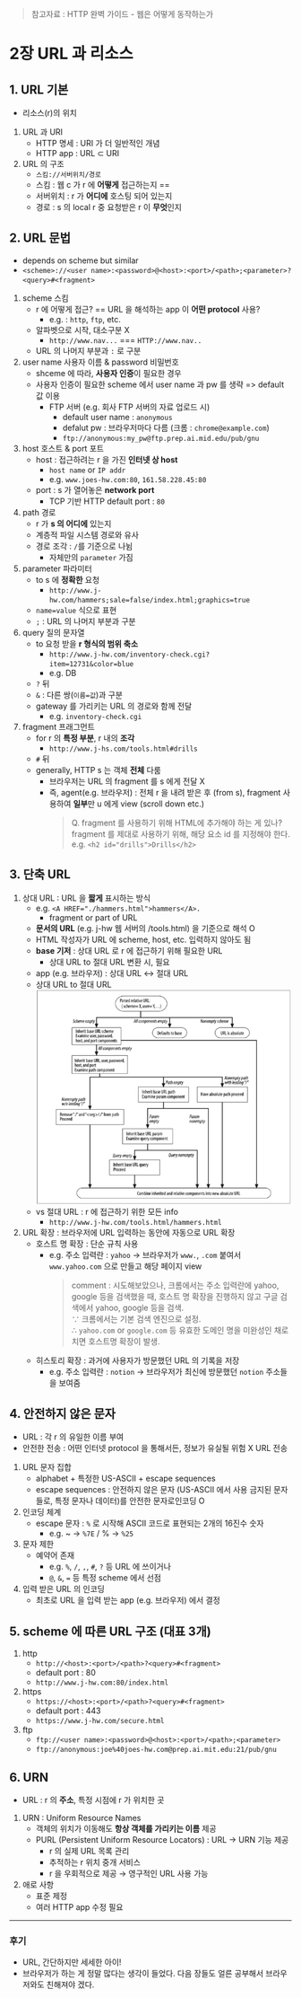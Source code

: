 > 참고자료 : HTTP 완벽 가이드 - 웹은 어떻게 동작하는가

# 2장 URL 과 리소스

## 1. URL 기본

- 리소스(r)의 위치

1. URL 과 URI
   - HTTP 명세 : URI 가 더 일반적인 개념
   - HTTP app : URL ⊂ URI
2. URL 의 구조
   - `스킴://서버위치/경로`
   - 스킴 : 웹 c 가 r 에 **어떻게** 접근하는지 ==
   - 서버위치 : r 가 **어디에** 호스팅 되어 있는지
   - 경로 : s 의 local r 중 요청받은 r 이 **무엇**인지

## 2. URL 문법

- depends on scheme but similar
- `<scheme>://<user name>:<password>@<host>:<port>/<path>;<parameter>?<query>#<fragment>`

1. scheme 스킴
   - r 에 어떻게 접근? == URL 을 해석하는 app 이 **어떤 protocol** 사용?
     - e.g. : `http`, `ftp`, etc.
   - 알파벳으로 시작, 대소구분 X
     - `http://www.nav...` === `HTTP://www.nav..`
   - URL 의 나머지 부분과 `:` 로 구분
2. user name 사용자 이름 & password 비밀번호
   - shceme 에 따라, **사용자 인증**이 필요한 경우
   - 사용자 인증이 필요한 scheme 에서 user name 과 pw 를 생략 => default 값 이용
     - FTP 서버 (e.g. 회사 FTP 서버의 자료 업로드 시)
       - default user name : `anonymous`
       - defalut pw : 브라우저마다 다름 (크롬 : `chrome@example.com`)
       - `ftp://anonymous:my_pw@ftp.prep.ai.mid.edu/pub/gnu`
3. host 호스트 & port 포트
   - host : 접근하려는 r 을 가진 **인터넷 상 host**
     - `host name` or `IP addr`
     - e.g. `www.joes-hw.com:80`, `161.58.228.45:80`
   - port : s 가 열어놓은 **network port**
     - TCP 기반 HTTP default port : `80`
4. path 경로
   - r 가 **s 의 어디에** 있는지
   - 계층적 파일 시스템 경로와 유사
   - 경로 조각 : `/`를 기준으로 나뉨
     - 자체만의 `parameter` 가짐
5. parameter 파라미터
   - to s 에 **정확한** 요청
     - `http://www.j-hw.com/hammers;sale=false/index.html;graphics=true`
   - `name=value` 식으로 표현
   - `;` : URL 의 나머지 부분과 구분
6. query 질의 문자열
   - to 요청 받을 **r 형식의 범위 축소**
     - `http://www.j-hw.com/inventory-check.cgi?item=12731&color=blue`
     - e.g. DB
   - `?` 뒤
   - `&` : 다른 쌍(`이름=값`)과 구분
   - gateway 를 가리키는 URL 의 경로와 함께 전달
     - e.g. `inventory-check.cgi`
7. fragment 프래그먼트
   - for r 의 **특정 부분**, r 내의 **조각**
     - `http://www.j-hs.com/tools.html#drills`
   - `#` 뒤
   - generally, HTTP s 는 객체 **전체** 다룸
     - 브라우저는 URL 의 fragment 를 s 에게 전달 X
     - 즉, agent(e.g. 브라우저) : 전체 r 을 내려 받은 후 (from s), fragment 사용하여 **일부**만 u 에게 view (scroll down etc.)
       > Q. fragment 를 사용하기 위해 HTML에 추가해야 하는 게 있나? <br> fragment 를 제대로 사용하기 위해, 해당 요소 id 를 지정해야 한다.<br>e.g. `<h2 id="drills">Drills</h2>`

## 3. 단축 URL

1. 상대 URL : URL 을 **짧게** 표시하는 방식
   - e.g. `<A HREF="./hammers.html">hammers</A>.`
     - fragment or part of URL
   - **문서의 URL** (e.g. j-hw 웹 서버의 /tools.html) 을 기준으로 해석 O
   - HTML 작성자가 URL 에 scheme, host, etc. 입력하지 않아도 됨
   - **base 기저** : 상대 URL 로 r 에 접근하기 위해 필요한 URL
     - 상대 URL to 절대 URL 변환 시, 필요
   - app (e.g. 브라우저) : 상대 URL ↔ 절대 URL
   - 상대 URL to 절대 URL
     ![RFC 1808](ny_converting_relative_to_abs_URL.png)
   - vs 절대 URL : r 에 접근하기 위한 모든 info
     - `http://www.j-hw.com/tools.html/hammers.html`
2. URL 확장 : 브라우저에 URL 입력하는 동안에 자동으로 URL 확장
   - 호스트 명 확장 : 단순 규칙 사용
     - e.g. 주소 입력란 : `yahoo` → 브라우저가 `www.`, `.com` 붙여서 `www.yahoo.com` 으로 만들고 해당 페이지 view
       > comment : 시도해보았으나, 크롬에서는 주소 입력란에 yahoo, google 등을 검색했을 때, 호스트 명 확장을 진행하지 않고 구글 검색에서 yahoo, google 등을 검색. <br> ∵ 크롬에서는 기본 검색 엔진으로 설정. <br> ∴ `yahoo.com` or `google.com` 등 유효한 도메인 명을 미완성인 채로 치면 호스트명 확장이 발생.
   - 히스토리 확장 : 과거에 사용자가 방문했던 URL 의 기록을 저장
     - e.g. 주소 입력란 : `notion` → 브라우저가 최신에 방문했던 `notion` 주소들을 보여줌

## 4. 안전하지 않은 문자

- URL : 각 r 의 유일한 이름 부여
- 안전한 전송 : 어떤 인터넷 protocol 을 통해서든, 정보가 유실될 위험 X URL 전송

1. URL 문자 집합
   - alphabet + 특정한 US-ASCII + escape sequences
   - escape sequences : 안전하지 않은 문자 (US-ASCII 에서 사용 금지된 문자들로, 특정 문자나 데이터)를 안전한 문자로인코딩 O
2. 인코딩 체계
   - escape 문자 : `%` 로 시작해 ASCII 코드로 표현되는 2개의 16진수 숫자
     - e.g. ~ → `%7E` / % → `%25`
3. 문자 제한
   - 예약어 존재
     - e.g. `%`, `/`, `,`, `#`, `?` 등 URL 에 쓰이거나
     - `@`, `&`, `=` 등 특정 scheme 에서 선점
4. 입력 받은 URL 의 인코딩
   - 최초로 URL 을 입력 받는 app (e.g. 브라우저) 에서 결정

## 5. scheme 에 따른 URL 구조 (대표 3개)

1. http
   - `http://<host>:<port>/<path>?<query>#<fragment>`
   - default port : 80
   - `http://www.j-hw.com:80/index.html`
2. https
   - `https://<host>:<port>/<path>?<query>#<fragment>`
   - default port : 443
   - `https://www.j-hw.com/secure.html`
3. ftp
   - `ftp://<user name>:<password>@<host>:<port>/<path>;<parameter>`
   - `ftp://anonymous:joe%40joes-hw.com@prep.ai.mit.edu:21/pub/gnu`

## 6. URN

- URL : r 의 **주소**, 특정 시점에 r 가 위치한 곳

1. URN : Uniform Resource Names
   - 객체의 위치가 이동해도 **항상 객체를 가리키는 이름** 제공
   - PURL (Persistent Uniform Resource Locators) : URL → URN 기능 제공
     - r 의 실제 URL 목록 관리
     - 추적하는 r 위치 중개 서비스
     - r 을 우회적으로 제공 → 영구적인 URL 사용 가능
2. 애로 사항
   - 표준 제정
   - 여러 HTTP app 수정 필요

---

### 후기

- URL, 간단하지만 세세한 아이!
- 브라우저가 하는 게 정말 많다는 생각이 들었다. 다음 장들도 얼른 공부해서 브라우저와도 친해져야 겠다.

